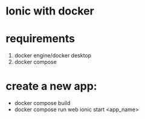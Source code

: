 # Ionic with docker

# requirements
1. docker engine/docker desktop
2. docker compose

# create a new app:
- docker compose build
- docker compose run web ionic start <app_name> <template> --type=<javaScript_framework> --no-interactive --no-confirmation
- open the .env file and edit the variable "app_name" with the value of <app_name> (the same you put in the previus step)
- docker compose up

# use a created app:
- docker compose build
- replace the name of your app in the .env file(app_name=yourAppName)
- docker compose up

# ionic info in container
![image](https://github.com/Wladimir3984/docker-ionic/assets/83993271/10842c9f-a7f3-4d0a-82ea-e9bfb07332e5)

